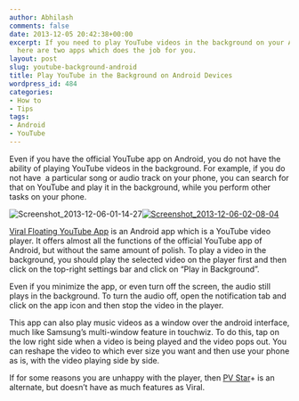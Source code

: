 ```yaml
---
author: Abhilash
comments: false
date: 2013-12-05 20:42:38+00:00
excerpt: If you need to play YouTube videos in the background on your Android phone,
  here are two apps which does the job for you.
layout: post
slug: youtube-background-android
title: Play YouTube in the Background on Android Devices
wordpress_id: 484
categories:
- How to
- Tips
tags:
- Android
- YouTube
---
```


Even if you have the official YouTube app on Android, you do not have the ability of playing YouTube videos in the background. For example, if you do not have  a particular song or audio track on your phone, you can search for that on YouTube and play it in the background, while you perform other tasks on your phone.

![Screenshot_2013-12-06-01-14-27](http://img.techcovered.org/tc/Screenshot_2013-12-06-01-14-27.png)[![Screenshot_2013-12-06-02-08-04](http://img.techcovered.org/tc/Screenshot_2013-12-06-02-08-04_thumb.png)](http://img.techcovered.org/tc/Screenshot_2013-12-06-02-08-04.png)

[Viral Floating YouTube App](https://play.google.com/store/apps/details?id=com.Mata.YTplayer) is an Android app which is a YouTube video player. It offers almost all the functions of the official YouTube app of Android, but without the same amount of polish. To play a video in the background, you should play the selected video on the player first and then click on the top-right settings bar and click on “Play in Background”.

Even if you minimize the app, or even turn off the screen, the audio still plays in the background. To turn the audio off, open the notification tab and click on the app icon and then stop the video in the player.

This app can also play music videos as a window over the android interface, much like Samsung’s multi-window feature in touchwiz. To do this, tap on the low right side when a video is being played and the video pops out. You can reshape the video to which ever size you want and then use your phone as is, with the video playing side by side.

If for some reasons you are unhappy with the player, then [PV Star](https://play.google.com/store/apps/details?id=jp.co.asbit.pvstar)+ is an alternate, but doesn’t have as much features as Viral.
